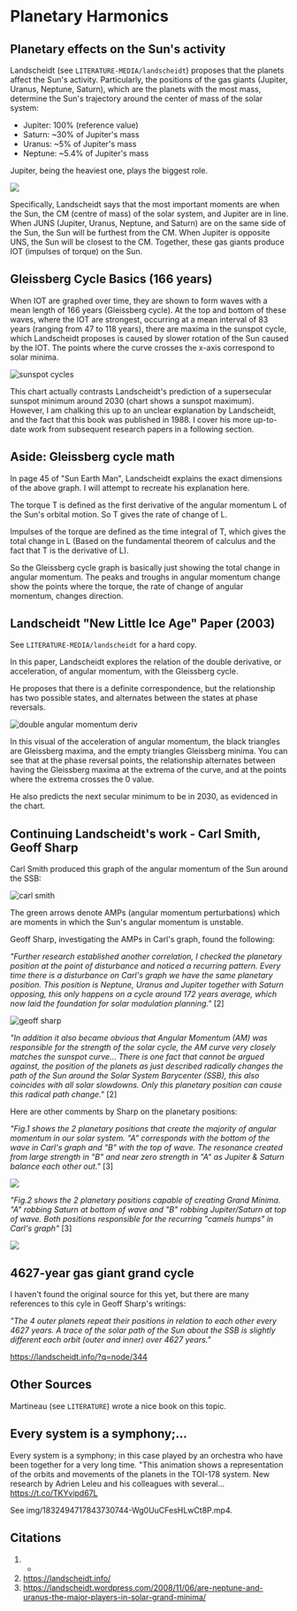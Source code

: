 # Planetary Harmonics

## Planetary effects on the Sun's activity

Landscheidt (see `LITERATURE-MEDIA/landscheidt`) proposes that the planets affect the Sun's activity. Particularly, the positions of the gas giants (Jupiter, Uranus, Neptune, Saturn), which are the planets with the most mass, determine the Sun's trajectory around the center of mass of the solar system:
- Jupiter: 100% (reference value)
- Saturn: ~30% of Jupiter's mass
- Uranus: ~5% of Jupiter's mass
- Neptune: ~5.4% of Jupiter's mass

Jupiter, being the heaviest one, plays the biggest role.

![](img/planets.jpg)

Specifically, Landscheidt says that the most important moments are when the Sun, the CM (centre of mass) of the solar system, and Jupiter are in line. When JUNS (Jupiter, Uranus, Neptune, and Saturn) are on the same side of the Sun, the Sun will be furthest from the CM. When Jupiter is opposite UNS, the Sun will be closest to the CM. Together, these gas giants produce IOT (impulses of torque) on the Sun.

## Gleissberg Cycle Basics (166 years)

When IOT are graphed over time, they are shown to form waves with a mean length of 166 years (Gleissberg cycle). At the top and bottom of these waves, where the IOT are strongest, occurring at a mean interval of 83 years (ranging from 47 to 118 years), there are maxima in the sunspot cycle, which Landscheidt proposes is caused by slower rotation of the Sun caused by the IOT. The points where the curve crosses the x-axis correspond to solar minima.

![sunspot cycles](img/sunspot-cycles.png "sunspot cycles")

This chart actually contrasts Landscheidt's prediction of a supersecular sunspot minimum around 2030 (chart shows a sunspot maximum). However, I am chalking this up to an unclear explanation by Landscheidt, and the fact that this book was published in 1988. I cover his more up-to-date work from subsequent research papers in a following section.

## Aside: Gleissberg cycle math

In page 45 of "Sun Earth Man", Landscheidt explains the exact dimensions of the above graph. I will attempt to recreate his explanation here.

The torque T is defined as the first derivative of the angular momentum L of the Sun's orbital motion. So T gives the rate of change of L.

Impulses of the torque are defined as the time integral of T, which gives the total change in L (Based on the fundamental theorem of calculus and the fact that T is the derivative of L).

So the Gleissberg cycle graph is basically just showing the total change in angular momentum. The peaks and troughs in angular momentum change show the points where the torque, the rate of change of angular momentum, changes direction.

## Landscheidt "New Little Ice Age" Paper (2003)

See `LITERATURE-MEDIA/landscheidt` for a hard copy.

In this paper, Landscheidt explores the relation of the double derivative, or acceleration, of angular momentum, with the Gleissberg cycle.

He proposes that there is a definite correspondence, but the relationship has two possible states, and alternates between the states at phase reversals.

![double angular momentum deriv](img/double-am-derivative.png "double angular momentum derivative graph")

In this visual of the acceleration of angular momentum, the black triangles are Gleissberg maxima, and the empty triangles Gleissberg minima. You can see that at the phase reversal points, the relationship alternates between having the Gleissberg maxima at the extrema of the curve, and at the points where the extrema crosses the 0 value.

He also predicts the next secular minimum to be in 2030, as evidenced in the chart.

## Continuing Landscheidt's work - Carl Smith, Geoff Sharp

Carl Smith produced this graph of the angular momentum of the Sun around the SSB:

![carl smith](img/carl-smith.jpg "carl smith")

The green arrows denote AMPs (angular momentum perturbations) which are moments in which the Sun's angular momentum is unstable.

Geoff Sharp, investigating the AMPs in Carl's graph, found the following:

*"Further research established another correlation, I checked the planetary position at the point of disturbance and noticed a recurring pattern. Every time there is a disturbance on Carl's graph we have the same planetary position. This position is Neptune, Uranus and Jupiter together with Saturn opposing, this only happens on a cycle around 172 years average, which now laid the foundation for solar modulation planning."* [2]

![geoff sharp](img/geoff-sharp.png "geoff sharp")

*"In addition it also became obvious that Angular Momentum (AM) was responsible for the strength of the solar cycle, the AM curve very closely matches the sunspot curve... There is one fact that cannot be argued against, the position of the planets as just described radically changes the path of the Sun around the Solar System Barycenter (SSB), this also coincides with all solar slowdowns. Only this planetary position can cause this radical path change."* [2]

Here are other comments by Sharp on the planetary positions:

*"Fig.1 shows the 2 planetary positions that create the majority of angular momentum in our solar system. "A" corresponds with the bottom of the wave in Carl's graph and "B" with the top of wave. The resonance created from large strength in "B" and near zero strength in "A" as Jupiter & Saturn balance each other out."* [3]

![](img/sharp1.jpg)

*"Fig.2 shows the 2 planetary positions capable of creating Grand Minima. "A" robbing Saturn at bottom of wave and "B" robbing Jupiter/Saturn at top of wave. Both positions responsible for the recurring "camels humps" in Carl's graph"* [3]

![](img/sharp2.jpg)

## 4627-year gas giant grand cycle

I haven't found the original source for this yet, but there are many references to this cyle in Geoff Sharp's writings:

*"The 4 outer planets repeat their positions in relation to each other every 4627 years. A trace of the solar path of the Sun about the SSB is slightly different each orbit (outer and inner) over 4627 years."*

https://landscheidt.info/?q=node/344

## Other Sources

Martineau (see `LITERATURE`) wrote a nice book on this topic.

## Every system is a symphony;...

Every system is a symphony; in this case played by an orchestra who have been together for a very long time. "This animation shows a representation of the orbits and movements of the planets in the TOI-178 system. New research by Adrien Leleu and his colleagues with several… https://t.co/TKYvipd67L

See img/1832494717843730744-Wg0UuCFesHLwCt8P.mp4.

## Citations

1. -
2. https://landscheidt.info/
3. https://landscheidt.wordpress.com/2008/11/06/are-neptune-and-uranus-the-major-players-in-solar-grand-minima/